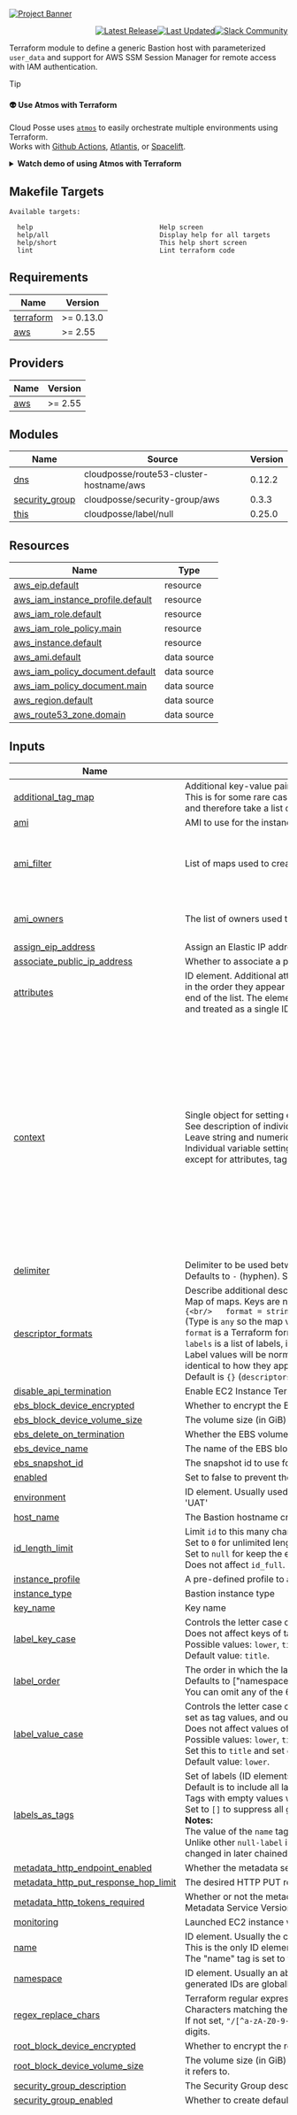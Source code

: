 

<!-- markdownlint-disable -->
<a href="https://cpco.io/homepage"><img src="https://github.com/cloudposse/terraform-aws-ec2-bastion-server/blob/main/.github/banner.png?raw=true" alt="Project Banner"/></a><br/>
    <p align="right">
<a href="https://github.com/cloudposse/terraform-aws-ec2-bastion-server/releases/latest"><img src="https://img.shields.io/github/release/cloudposse/terraform-aws-ec2-bastion-server.svg?style=for-the-badge" alt="Latest Release"/></a><a href="https://github.com/cloudposse/terraform-aws-ec2-bastion-server/commits"><img src="https://img.shields.io/github/last-commit/cloudposse/terraform-aws-ec2-bastion-server.svg?style=for-the-badge" alt="Last Updated"/></a><a href="https://slack.cloudposse.com"><img src="https://slack.cloudposse.com/for-the-badge.svg" alt="Slack Community"/></a></p>
<!-- markdownlint-restore -->

<!--




  ** DO NOT EDIT THIS FILE
  **
  ** This file was automatically generated by the `cloudposse/build-harness`.
  ** 1) Make all changes to `README.yaml`
  ** 2) Run `make init` (you only need to do this once)
  ** 3) Run`make readme` to rebuild this file.
  **
  ** (We maintain HUNDREDS of open source projects. This is how we maintain our sanity.)
  **





-->

Terraform module to define a generic Bastion host with parameterized `user_data` and support for AWS SSM Session Manager for remote access with IAM authentication.


> [!TIP]
> #### 👽 Use Atmos with Terraform
> Cloud Posse uses [`atmos`](https://atmos.tools) to easily orchestrate multiple environments using Terraform. <br/>
> Works with [Github Actions](https://atmos.tools/integrations/github-actions/), [Atlantis](https://atmos.tools/integrations/atlantis), or [Spacelift](https://atmos.tools/integrations/spacelift).
>
> <details>
> <summary><strong>Watch demo of using Atmos with Terraform</strong></summary>
> <img src="https://github.com/cloudposse/atmos/blob/master/docs/demo.gif?raw=true"/><br/>
> <i>Example of running <a href="https://atmos.tools"><code>atmos</code></a> to manage infrastructure from our <a href="https://atmos.tools/quick-start/">Quick Start</a> tutorial.</i>
> </detalis>










<!-- markdownlint-disable -->
## Makefile Targets
```text
Available targets:

  help                                Help screen
  help/all                            Display help for all targets
  help/short                          This help short screen
  lint                                Lint terraform code

```
<!-- markdownlint-restore -->
<!-- markdownlint-disable -->
## Requirements

| Name | Version |
|------|---------|
| <a name="requirement_terraform"></a> [terraform](#requirement\_terraform) | >= 0.13.0 |
| <a name="requirement_aws"></a> [aws](#requirement\_aws) | >= 2.55 |

## Providers

| Name | Version |
|------|---------|
| <a name="provider_aws"></a> [aws](#provider\_aws) | >= 2.55 |

## Modules

| Name | Source | Version |
|------|--------|---------|
| <a name="module_dns"></a> [dns](#module\_dns) | cloudposse/route53-cluster-hostname/aws | 0.12.2 |
| <a name="module_security_group"></a> [security\_group](#module\_security\_group) | cloudposse/security-group/aws | 0.3.3 |
| <a name="module_this"></a> [this](#module\_this) | cloudposse/label/null | 0.25.0 |

## Resources

| Name | Type |
|------|------|
| [aws_eip.default](https://registry.terraform.io/providers/hashicorp/aws/latest/docs/resources/eip) | resource |
| [aws_iam_instance_profile.default](https://registry.terraform.io/providers/hashicorp/aws/latest/docs/resources/iam_instance_profile) | resource |
| [aws_iam_role.default](https://registry.terraform.io/providers/hashicorp/aws/latest/docs/resources/iam_role) | resource |
| [aws_iam_role_policy.main](https://registry.terraform.io/providers/hashicorp/aws/latest/docs/resources/iam_role_policy) | resource |
| [aws_instance.default](https://registry.terraform.io/providers/hashicorp/aws/latest/docs/resources/instance) | resource |
| [aws_ami.default](https://registry.terraform.io/providers/hashicorp/aws/latest/docs/data-sources/ami) | data source |
| [aws_iam_policy_document.default](https://registry.terraform.io/providers/hashicorp/aws/latest/docs/data-sources/iam_policy_document) | data source |
| [aws_iam_policy_document.main](https://registry.terraform.io/providers/hashicorp/aws/latest/docs/data-sources/iam_policy_document) | data source |
| [aws_region.default](https://registry.terraform.io/providers/hashicorp/aws/latest/docs/data-sources/region) | data source |
| [aws_route53_zone.domain](https://registry.terraform.io/providers/hashicorp/aws/latest/docs/data-sources/route53_zone) | data source |

## Inputs

| Name | Description | Type | Default | Required |
|------|-------------|------|---------|:--------:|
| <a name="input_additional_tag_map"></a> [additional\_tag\_map](#input\_additional\_tag\_map) | Additional key-value pairs to add to each map in `tags_as_list_of_maps`. Not added to `tags` or `id`.<br/>This is for some rare cases where resources want additional configuration of tags<br/>and therefore take a list of maps with tag key, value, and additional configuration. | `map(string)` | `{}` | no |
| <a name="input_ami"></a> [ami](#input\_ami) | AMI to use for the instance. Setting this will ignore `ami_filter` and `ami_owners`. | `string` | `null` | no |
| <a name="input_ami_filter"></a> [ami\_filter](#input\_ami\_filter) | List of maps used to create the AMI filter for the action runner AMI. | `map(list(string))` | <pre>{<br/>  "name": [<br/>    "amzn2-ami-hvm-2.*-x86_64-ebs"<br/>  ]<br/>}</pre> | no |
| <a name="input_ami_owners"></a> [ami\_owners](#input\_ami\_owners) | The list of owners used to select the AMI of action runner instances. | `list(string)` | <pre>[<br/>  "amazon"<br/>]</pre> | no |
| <a name="input_assign_eip_address"></a> [assign\_eip\_address](#input\_assign\_eip\_address) | Assign an Elastic IP address to the instance | `bool` | `true` | no |
| <a name="input_associate_public_ip_address"></a> [associate\_public\_ip\_address](#input\_associate\_public\_ip\_address) | Whether to associate a public IP to the instance. | `bool` | `false` | no |
| <a name="input_attributes"></a> [attributes](#input\_attributes) | ID element. Additional attributes (e.g. `workers` or `cluster`) to add to `id`,<br/>in the order they appear in the list. New attributes are appended to the<br/>end of the list. The elements of the list are joined by the `delimiter`<br/>and treated as a single ID element. | `list(string)` | `[]` | no |
| <a name="input_context"></a> [context](#input\_context) | Single object for setting entire context at once.<br/>See description of individual variables for details.<br/>Leave string and numeric variables as `null` to use default value.<br/>Individual variable settings (non-null) override settings in context object,<br/>except for attributes, tags, and additional\_tag\_map, which are merged. | `any` | <pre>{<br/>  "additional_tag_map": {},<br/>  "attributes": [],<br/>  "delimiter": null,<br/>  "descriptor_formats": {},<br/>  "enabled": true,<br/>  "environment": null,<br/>  "id_length_limit": null,<br/>  "label_key_case": null,<br/>  "label_order": [],<br/>  "label_value_case": null,<br/>  "labels_as_tags": [<br/>    "unset"<br/>  ],<br/>  "name": null,<br/>  "namespace": null,<br/>  "regex_replace_chars": null,<br/>  "stage": null,<br/>  "tags": {},<br/>  "tenant": null<br/>}</pre> | no |
| <a name="input_delimiter"></a> [delimiter](#input\_delimiter) | Delimiter to be used between ID elements.<br/>Defaults to `-` (hyphen). Set to `""` to use no delimiter at all. | `string` | `null` | no |
| <a name="input_descriptor_formats"></a> [descriptor\_formats](#input\_descriptor\_formats) | Describe additional descriptors to be output in the `descriptors` output map.<br/>Map of maps. Keys are names of descriptors. Values are maps of the form<br/>`{<br/>   format = string<br/>   labels = list(string)<br/>}`<br/>(Type is `any` so the map values can later be enhanced to provide additional options.)<br/>`format` is a Terraform format string to be passed to the `format()` function.<br/>`labels` is a list of labels, in order, to pass to `format()` function.<br/>Label values will be normalized before being passed to `format()` so they will be<br/>identical to how they appear in `id`.<br/>Default is `{}` (`descriptors` output will be empty). | `any` | `{}` | no |
| <a name="input_disable_api_termination"></a> [disable\_api\_termination](#input\_disable\_api\_termination) | Enable EC2 Instance Termination Protection | `bool` | `false` | no |
| <a name="input_ebs_block_device_encrypted"></a> [ebs\_block\_device\_encrypted](#input\_ebs\_block\_device\_encrypted) | Whether to encrypt the EBS block device | `bool` | `true` | no |
| <a name="input_ebs_block_device_volume_size"></a> [ebs\_block\_device\_volume\_size](#input\_ebs\_block\_device\_volume\_size) | The volume size (in GiB) to provision for the EBS block device. Creation skipped if size is 0 | `number` | `0` | no |
| <a name="input_ebs_delete_on_termination"></a> [ebs\_delete\_on\_termination](#input\_ebs\_delete\_on\_termination) | Whether the EBS volume should be destroyed on instance termination | `bool` | `true` | no |
| <a name="input_ebs_device_name"></a> [ebs\_device\_name](#input\_ebs\_device\_name) | The name of the EBS block device to mount on the instance | `string` | `"/dev/sdh"` | no |
| <a name="input_ebs_snapshot_id"></a> [ebs\_snapshot\_id](#input\_ebs\_snapshot\_id) | The snapshot id to use for the EBS block device | `string` | `""` | no |
| <a name="input_enabled"></a> [enabled](#input\_enabled) | Set to false to prevent the module from creating any resources | `bool` | `null` | no |
| <a name="input_environment"></a> [environment](#input\_environment) | ID element. Usually used for region e.g. 'uw2', 'us-west-2', OR role 'prod', 'staging', 'dev', 'UAT' | `string` | `null` | no |
| <a name="input_host_name"></a> [host\_name](#input\_host\_name) | The Bastion hostname created in Route53 | `string` | `"bastion"` | no |
| <a name="input_id_length_limit"></a> [id\_length\_limit](#input\_id\_length\_limit) | Limit `id` to this many characters (minimum 6).<br/>Set to `0` for unlimited length.<br/>Set to `null` for keep the existing setting, which defaults to `0`.<br/>Does not affect `id_full`. | `number` | `null` | no |
| <a name="input_instance_profile"></a> [instance\_profile](#input\_instance\_profile) | A pre-defined profile to attach to the instance (default is to build our own) | `string` | `""` | no |
| <a name="input_instance_type"></a> [instance\_type](#input\_instance\_type) | Bastion instance type | `string` | `"t2.micro"` | no |
| <a name="input_key_name"></a> [key\_name](#input\_key\_name) | Key name | `string` | `""` | no |
| <a name="input_label_key_case"></a> [label\_key\_case](#input\_label\_key\_case) | Controls the letter case of the `tags` keys (label names) for tags generated by this module.<br/>Does not affect keys of tags passed in via the `tags` input.<br/>Possible values: `lower`, `title`, `upper`.<br/>Default value: `title`. | `string` | `null` | no |
| <a name="input_label_order"></a> [label\_order](#input\_label\_order) | The order in which the labels (ID elements) appear in the `id`.<br/>Defaults to ["namespace", "environment", "stage", "name", "attributes"].<br/>You can omit any of the 6 labels ("tenant" is the 6th), but at least one must be present. | `list(string)` | `null` | no |
| <a name="input_label_value_case"></a> [label\_value\_case](#input\_label\_value\_case) | Controls the letter case of ID elements (labels) as included in `id`,<br/>set as tag values, and output by this module individually.<br/>Does not affect values of tags passed in via the `tags` input.<br/>Possible values: `lower`, `title`, `upper` and `none` (no transformation).<br/>Set this to `title` and set `delimiter` to `""` to yield Pascal Case IDs.<br/>Default value: `lower`. | `string` | `null` | no |
| <a name="input_labels_as_tags"></a> [labels\_as\_tags](#input\_labels\_as\_tags) | Set of labels (ID elements) to include as tags in the `tags` output.<br/>Default is to include all labels.<br/>Tags with empty values will not be included in the `tags` output.<br/>Set to `[]` to suppress all generated tags.<br/>**Notes:**<br/>  The value of the `name` tag, if included, will be the `id`, not the `name`.<br/>  Unlike other `null-label` inputs, the initial setting of `labels_as_tags` cannot be<br/>  changed in later chained modules. Attempts to change it will be silently ignored. | `set(string)` | <pre>[<br/>  "default"<br/>]</pre> | no |
| <a name="input_metadata_http_endpoint_enabled"></a> [metadata\_http\_endpoint\_enabled](#input\_metadata\_http\_endpoint\_enabled) | Whether the metadata service is available | `bool` | `true` | no |
| <a name="input_metadata_http_put_response_hop_limit"></a> [metadata\_http\_put\_response\_hop\_limit](#input\_metadata\_http\_put\_response\_hop\_limit) | The desired HTTP PUT response hop limit (between 1 and 64) for instance metadata requests. | `number` | `1` | no |
| <a name="input_metadata_http_tokens_required"></a> [metadata\_http\_tokens\_required](#input\_metadata\_http\_tokens\_required) | Whether or not the metadata service requires session tokens, also referred to as Instance Metadata Service Version 2. | `bool` | `true` | no |
| <a name="input_monitoring"></a> [monitoring](#input\_monitoring) | Launched EC2 instance will have detailed monitoring enabled | `bool` | `true` | no |
| <a name="input_name"></a> [name](#input\_name) | ID element. Usually the component or solution name, e.g. 'app' or 'jenkins'.<br/>This is the only ID element not also included as a `tag`.<br/>The "name" tag is set to the full `id` string. There is no tag with the value of the `name` input. | `string` | `null` | no |
| <a name="input_namespace"></a> [namespace](#input\_namespace) | ID element. Usually an abbreviation of your organization name, e.g. 'eg' or 'cp', to help ensure generated IDs are globally unique | `string` | `null` | no |
| <a name="input_regex_replace_chars"></a> [regex\_replace\_chars](#input\_regex\_replace\_chars) | Terraform regular expression (regex) string.<br/>Characters matching the regex will be removed from the ID elements.<br/>If not set, `"/[^a-zA-Z0-9-]/"` is used to remove all characters other than hyphens, letters and digits. | `string` | `null` | no |
| <a name="input_root_block_device_encrypted"></a> [root\_block\_device\_encrypted](#input\_root\_block\_device\_encrypted) | Whether to encrypt the root block device | `bool` | `true` | no |
| <a name="input_root_block_device_volume_size"></a> [root\_block\_device\_volume\_size](#input\_root\_block\_device\_volume\_size) | The volume size (in GiB) to provision for the root block device. It cannot be smaller than the AMI it refers to. | `number` | `8` | no |
| <a name="input_security_group_description"></a> [security\_group\_description](#input\_security\_group\_description) | The Security Group description. | `string` | `"Bastion host security group"` | no |
| <a name="input_security_group_enabled"></a> [security\_group\_enabled](#input\_security\_group\_enabled) | Whether to create default Security Group for bastion host. | `bool` | `true` | no |
| <a name="input_security_group_rules"></a> [security\_group\_rules](#input\_security\_group\_rules) | A list of maps of Security Group rules. <br/>The values of map is fully complated with `aws_security_group_rule` resource. <br/>To get more info see https://registry.terraform.io/providers/hashicorp/aws/latest/docs/resources/security_group_rule . | `list(any)` | <pre>[<br/>  {<br/>    "cidr_blocks": [<br/>      "0.0.0.0/0"<br/>    ],<br/>    "description": "Allow all outbound traffic",<br/>    "from_port": 0,<br/>    "protocol": -1,<br/>    "to_port": 0,<br/>    "type": "egress"<br/>  },<br/>  {<br/>    "cidr_blocks": [<br/>      "0.0.0.0/0"<br/>    ],<br/>    "description": "Allow all inbound to SSH",<br/>    "from_port": 22,<br/>    "protocol": "tcp",<br/>    "to_port": 22,<br/>    "type": "ingress"<br/>  }<br/>]</pre> | no |
| <a name="input_security_group_use_name_prefix"></a> [security\_group\_use\_name\_prefix](#input\_security\_group\_use\_name\_prefix) | Whether to create a default Security Group with unique name beginning with the normalized prefix. | `bool` | `false` | no |
| <a name="input_security_groups"></a> [security\_groups](#input\_security\_groups) | A list of Security Group IDs to associate with bastion host. | `list(string)` | `[]` | no |
| <a name="input_ssh_user"></a> [ssh\_user](#input\_ssh\_user) | Default SSH user for this AMI. e.g. `ec2-user` for Amazon Linux and `ubuntu` for Ubuntu systems | `string` | `"ec2-user"` | no |
| <a name="input_ssm_enabled"></a> [ssm\_enabled](#input\_ssm\_enabled) | Enable SSM Agent on Host. | `bool` | `true` | no |
| <a name="input_stage"></a> [stage](#input\_stage) | ID element. Usually used to indicate role, e.g. 'prod', 'staging', 'source', 'build', 'test', 'deploy', 'release' | `string` | `null` | no |
| <a name="input_subnets"></a> [subnets](#input\_subnets) | AWS subnet IDs | `list(string)` | n/a | yes |
| <a name="input_tags"></a> [tags](#input\_tags) | Additional tags (e.g. `{'BusinessUnit': 'XYZ'}`).<br/>Neither the tag keys nor the tag values will be modified by this module. | `map(string)` | `{}` | no |
| <a name="input_tenant"></a> [tenant](#input\_tenant) | ID element \_(Rarely used, not included by default)\_. A customer identifier, indicating who this instance of a resource is for | `string` | `null` | no |
| <a name="input_user_data"></a> [user\_data](#input\_user\_data) | User data content. Will be ignored if `user_data_base64` is set | `list(string)` | `[]` | no |
| <a name="input_user_data_base64"></a> [user\_data\_base64](#input\_user\_data\_base64) | The Base64-encoded user data to provide when launching the instances. If this is set then `user_data` will not be used. | `string` | `""` | no |
| <a name="input_user_data_template"></a> [user\_data\_template](#input\_user\_data\_template) | User Data template to use for provisioning EC2 Bastion Host | `string` | `"user_data/amazon-linux.sh"` | no |
| <a name="input_vpc_id"></a> [vpc\_id](#input\_vpc\_id) | VPC ID | `string` | n/a | yes |
| <a name="input_zone_id"></a> [zone\_id](#input\_zone\_id) | Route53 DNS Zone ID | `string` | `""` | no |

## Outputs

| Name | Description |
|------|-------------|
| <a name="output_arn"></a> [arn](#output\_arn) | ARN of the instance |
| <a name="output_hostname"></a> [hostname](#output\_hostname) | DNS hostname |
| <a name="output_id"></a> [id](#output\_id) | Disambiguated ID of the instance |
| <a name="output_instance_id"></a> [instance\_id](#output\_instance\_id) | Instance ID |
| <a name="output_name"></a> [name](#output\_name) | Instance name |
| <a name="output_private_dns"></a> [private\_dns](#output\_private\_dns) | Private DNS of instance |
| <a name="output_private_ip"></a> [private\_ip](#output\_private\_ip) | Private IP of the instance |
| <a name="output_public_dns"></a> [public\_dns](#output\_public\_dns) | Public DNS of instance (or DNS of EIP) |
| <a name="output_public_ip"></a> [public\_ip](#output\_public\_ip) | Public IP of the instance (or EIP) |
| <a name="output_role"></a> [role](#output\_role) | Name of AWS IAM Role associated with the instance |
| <a name="output_security_group_arn"></a> [security\_group\_arn](#output\_security\_group\_arn) | Bastion host Security Group ARN |
| <a name="output_security_group_id"></a> [security\_group\_id](#output\_security\_group\_id) | Bastion host Security Group ID |
| <a name="output_security_group_ids"></a> [security\_group\_ids](#output\_security\_group\_ids) | IDs on the AWS Security Groups associated with the instance |
| <a name="output_security_group_name"></a> [security\_group\_name](#output\_security\_group\_name) | Bastion host Security Group name |
| <a name="output_ssh_user"></a> [ssh\_user](#output\_ssh\_user) | SSH user |
<!-- markdownlint-restore -->


## Related Projects

Check out these related projects.

- [bastion](https://github.com/cloudposse/bastion) - 🔒Secure Bastion implemented as Docker Container running Alpine Linux with Google Authenticator & DUO MFA support
- [terraform-aws-ec2-instance](https://github.com/cloudposse/terraform-aws-ec2-instance) - Terraform module for providing a general EC2 instance provisioned by Ansible
- [terraform-aws-ec2-ami-backup](https://github.com/cloudposse/terraform-aws-ec2-ami-backup) - Terraform module for automatic & scheduled AMI creation


> [!TIP]
> #### Use Terraform Reference Architectures for AWS
>
> Use Cloud Posse's ready-to-go [terraform architecture blueprints](https://cloudposse.com/reference-architecture/) for AWS to get up and running quickly.
>
> ✅ We build it together with your team.<br/>
> ✅ Your team owns everything.<br/>
> ✅ 100% Open Source and backed by fanatical support.<br/>
>
> <a href="https://cpco.io/commercial-support?utm_source=github&utm_medium=readme&utm_campaign=cloudposse/terraform-aws-ec2-bastion-server&utm_content=commercial_support"><img alt="Request Quote" src="https://img.shields.io/badge/request%20quote-success.svg?style=for-the-badge"/></a>
> <details><summary>📚 <strong>Learn More</strong></summary>
>
> <br/>
>
> Cloud Posse is the leading [**DevOps Accelerator**](https://cpco.io/commercial-support?utm_source=github&utm_medium=readme&utm_campaign=cloudposse/terraform-aws-ec2-bastion-server&utm_content=commercial_support) for funded startups and enterprises.
>
> *Your team can operate like a pro today.*
>
> Ensure that your team succeeds by using Cloud Posse's proven process and turnkey blueprints. Plus, we stick around until you succeed.
> #### Day-0:  Your Foundation for Success
> - **Reference Architecture.** You'll get everything you need from the ground up built using 100% infrastructure as code.
> - **Deployment Strategy.** Adopt a proven deployment strategy with GitHub Actions, enabling automated, repeatable, and reliable software releases.
> - **Site Reliability Engineering.** Gain total visibility into your applications and services with Datadog, ensuring high availability and performance.
> - **Security Baseline.** Establish a secure environment from the start, with built-in governance, accountability, and comprehensive audit logs, safeguarding your operations.
> - **GitOps.** Empower your team to manage infrastructure changes confidently and efficiently through Pull Requests, leveraging the full power of GitHub Actions.
>
> <a href="https://cpco.io/commercial-support?utm_source=github&utm_medium=readme&utm_campaign=cloudposse/terraform-aws-ec2-bastion-server&utm_content=commercial_support"><img alt="Request Quote" src="https://img.shields.io/badge/request%20quote-success.svg?style=for-the-badge"/></a>
>
> #### Day-2: Your Operational Mastery
> - **Training.** Equip your team with the knowledge and skills to confidently manage the infrastructure, ensuring long-term success and self-sufficiency.
> - **Support.** Benefit from a seamless communication over Slack with our experts, ensuring you have the support you need, whenever you need it.
> - **Troubleshooting.** Access expert assistance to quickly resolve any operational challenges, minimizing downtime and maintaining business continuity.
> - **Code Reviews.** Enhance your team’s code quality with our expert feedback, fostering continuous improvement and collaboration.
> - **Bug Fixes.** Rely on our team to troubleshoot and resolve any issues, ensuring your systems run smoothly.
> - **Migration Assistance.** Accelerate your migration process with our dedicated support, minimizing disruption and speeding up time-to-value.
> - **Customer Workshops.** Engage with our team in weekly workshops, gaining insights and strategies to continuously improve and innovate.
>
> <a href="https://cpco.io/commercial-support?utm_source=github&utm_medium=readme&utm_campaign=cloudposse/terraform-aws-ec2-bastion-server&utm_content=commercial_support"><img alt="Request Quote" src="https://img.shields.io/badge/request%20quote-success.svg?style=for-the-badge"/></a>
> </details>

## ✨ Contributing

This project is under active development, and we encourage contributions from our community.



Many thanks to our outstanding contributors:

<a href="https://github.com/cloudposse/terraform-aws-ec2-bastion-server/graphs/contributors">
  <img src="https://contrib.rocks/image?repo=cloudposse/terraform-aws-ec2-bastion-server&max=24" />
</a>

For 🐛 bug reports & feature requests, please use the [issue tracker](https://github.com/cloudposse/terraform-aws-ec2-bastion-server/issues).

In general, PRs are welcome. We follow the typical "fork-and-pull" Git workflow.
 1. Review our [Code of Conduct](https://github.com/cloudposse/terraform-aws-ec2-bastion-server/?tab=coc-ov-file#code-of-conduct) and [Contributor Guidelines](https://github.com/cloudposse/.github/blob/main/CONTRIBUTING.md).
 2. **Fork** the repo on GitHub
 3. **Clone** the project to your own machine
 4. **Commit** changes to your own branch
 5. **Push** your work back up to your fork
 6. Submit a **Pull Request** so that we can review your changes

**NOTE:** Be sure to merge the latest changes from "upstream" before making a pull request!

### 🌎 Slack Community

Join our [Open Source Community](https://cpco.io/slack?utm_source=github&utm_medium=readme&utm_campaign=cloudposse/terraform-aws-ec2-bastion-server&utm_content=slack) on Slack. It's **FREE** for everyone! Our "SweetOps" community is where you get to talk with others who share a similar vision for how to rollout and manage infrastructure. This is the best place to talk shop, ask questions, solicit feedback, and work together as a community to build totally *sweet* infrastructure.

### 📰 Newsletter

Sign up for [our newsletter](https://cpco.io/newsletter?utm_source=github&utm_medium=readme&utm_campaign=cloudposse/terraform-aws-ec2-bastion-server&utm_content=newsletter) and join 3,000+ DevOps engineers, CTOs, and founders who get insider access to the latest DevOps trends, so you can always stay in the know.
Dropped straight into your Inbox every week — and usually a 5-minute read.

### 📆 Office Hours <a href="https://cloudposse.com/office-hours?utm_source=github&utm_medium=readme&utm_campaign=cloudposse/terraform-aws-ec2-bastion-server&utm_content=office_hours"><img src="https://img.cloudposse.com/fit-in/200x200/https://cloudposse.com/wp-content/uploads/2019/08/Powered-by-Zoom.png" align="right" /></a>

[Join us every Wednesday via Zoom](https://cloudposse.com/office-hours?utm_source=github&utm_medium=readme&utm_campaign=cloudposse/terraform-aws-ec2-bastion-server&utm_content=office_hours) for your weekly dose of insider DevOps trends, AWS news and Terraform insights, all sourced from our SweetOps community, plus a _live Q&A_ that you can’t find anywhere else.
It's **FREE** for everyone!
## License

<a href="https://opensource.org/licenses/Apache-2.0"><img src="https://img.shields.io/badge/License-Apache%202.0-blue.svg?style=for-the-badge" alt="License"></a>

<details>
<summary>Preamble to the Apache License, Version 2.0</summary>
<br/>
<br/>

Complete license is available in the [`LICENSE`](LICENSE) file.

```text
Licensed to the Apache Software Foundation (ASF) under one
or more contributor license agreements.  See the NOTICE file
distributed with this work for additional information
regarding copyright ownership.  The ASF licenses this file
to you under the Apache License, Version 2.0 (the
"License"); you may not use this file except in compliance
with the License.  You may obtain a copy of the License at

  https://www.apache.org/licenses/LICENSE-2.0

Unless required by applicable law or agreed to in writing,
software distributed under the License is distributed on an
"AS IS" BASIS, WITHOUT WARRANTIES OR CONDITIONS OF ANY
KIND, either express or implied.  See the License for the
specific language governing permissions and limitations
under the License.
```
</details>

## Trademarks

All other trademarks referenced herein are the property of their respective owners.


---
Copyright © 2017-2024 [Cloud Posse, LLC](https://cpco.io/copyright)


<a href="https://cloudposse.com/readme/footer/link?utm_source=github&utm_medium=readme&utm_campaign=cloudposse/terraform-aws-ec2-bastion-server&utm_content=readme_footer_link"><img alt="README footer" src="https://cloudposse.com/readme/footer/img"/></a>

<img alt="Beacon" width="0" src="https://ga-beacon.cloudposse.com/UA-76589703-4/cloudposse/terraform-aws-ec2-bastion-server?pixel&cs=github&cm=readme&an=terraform-aws-ec2-bastion-server"/>
